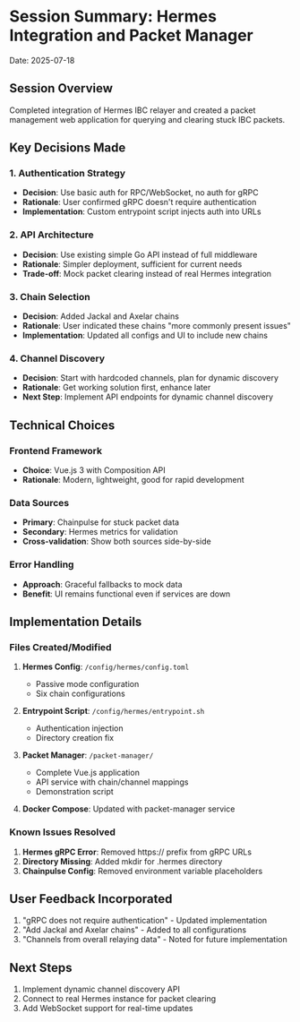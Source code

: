 # Session Summary: Hermes Integration and Packet Manager
Date: 2025-07-18

## Session Overview
Completed integration of Hermes IBC relayer and created a packet management web application for querying and clearing stuck IBC packets.

## Key Decisions Made

### 1. Authentication Strategy
- **Decision**: Use basic auth for RPC/WebSocket, no auth for gRPC
- **Rationale**: User confirmed gRPC doesn't require authentication
- **Implementation**: Custom entrypoint script injects auth into URLs

### 2. API Architecture
- **Decision**: Use existing simple Go API instead of full middleware
- **Rationale**: Simpler deployment, sufficient for current needs
- **Trade-off**: Mock packet clearing instead of real Hermes integration

### 3. Chain Selection
- **Decision**: Added Jackal and Axelar chains
- **Rationale**: User indicated these chains "more commonly present issues"
- **Implementation**: Updated all configs and UI to include new chains

### 4. Channel Discovery
- **Decision**: Start with hardcoded channels, plan for dynamic discovery
- **Rationale**: Get working solution first, enhance later
- **Next Step**: Implement API endpoints for dynamic channel discovery

## Technical Choices

### Frontend Framework
- **Choice**: Vue.js 3 with Composition API
- **Rationale**: Modern, lightweight, good for rapid development

### Data Sources
- **Primary**: Chainpulse for stuck packet data
- **Secondary**: Hermes metrics for validation
- **Cross-validation**: Show both sources side-by-side

### Error Handling
- **Approach**: Graceful fallbacks to mock data
- **Benefit**: UI remains functional even if services are down

## Implementation Details

### Files Created/Modified
1. **Hermes Config**: `/config/hermes/config.toml`
   - Passive mode configuration
   - Six chain configurations

2. **Entrypoint Script**: `/config/hermes/entrypoint.sh`
   - Authentication injection
   - Directory creation fix

3. **Packet Manager**: `/packet-manager/`
   - Complete Vue.js application
   - API service with chain/channel mappings
   - Demonstration script

4. **Docker Compose**: Updated with packet-manager service

### Known Issues Resolved
1. **Hermes gRPC Error**: Removed https:// prefix from gRPC URLs
2. **Directory Missing**: Added mkdir for .hermes directory
3. **Chainpulse Config**: Removed environment variable placeholders

## User Feedback Incorporated
1. "gRPC does not require authentication" - Updated implementation
2. "Add Jackal and Axelar chains" - Added to all configurations
3. "Channels from overall relaying data" - Noted for future implementation

## Next Steps
1. Implement dynamic channel discovery API
2. Connect to real Hermes instance for packet clearing
3. Add WebSocket support for real-time updates